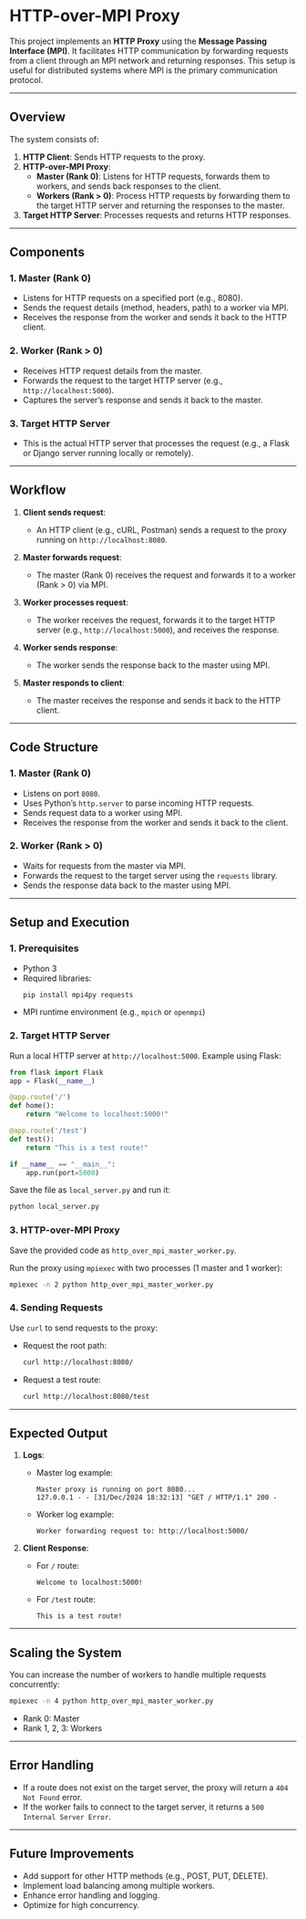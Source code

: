 
# HTTP-over-MPI Proxy

This project implements an **HTTP Proxy** using the **Message Passing Interface (MPI)**. It facilitates HTTP communication by forwarding requests from a client through an MPI network and returning responses. This setup is useful for distributed systems where MPI is the primary communication protocol.

---

## **Overview**
The system consists of:

1. **HTTP Client**: Sends HTTP requests to the proxy.
2. **HTTP-over-MPI Proxy**:
   - **Master (Rank 0)**: Listens for HTTP requests, forwards them to workers, and sends back responses to the client.
   - **Workers (Rank > 0)**: Process HTTP requests by forwarding them to the target HTTP server and returning the responses to the master.
3. **Target HTTP Server**: Processes requests and returns HTTP responses.

---

## **Components**

### **1. Master (Rank 0)**
- Listens for HTTP requests on a specified port (e.g., 8080).
- Sends the request details (method, headers, path) to a worker via MPI.
- Receives the response from the worker and sends it back to the HTTP client.

### **2. Worker (Rank > 0)**
- Receives HTTP request details from the master.
- Forwards the request to the target HTTP server (e.g., `http://localhost:5000`).
- Captures the server’s response and sends it back to the master.

### **3. Target HTTP Server**
- This is the actual HTTP server that processes the request (e.g., a Flask or Django server running locally or remotely).

---

## **Workflow**

1. **Client sends request**:
   - An HTTP client (e.g., cURL, Postman) sends a request to the proxy running on `http://localhost:8080`.

2. **Master forwards request**:
   - The master (Rank 0) receives the request and forwards it to a worker (Rank > 0) via MPI.

3. **Worker processes request**:
   - The worker receives the request, forwards it to the target HTTP server (e.g., `http://localhost:5000`), and receives the response.

4. **Worker sends response**:
   - The worker sends the response back to the master using MPI.

5. **Master responds to client**:
   - The master receives the response and sends it back to the HTTP client.

---

## **Code Structure**

### **1. Master (Rank 0)**
- Listens on port `8080`.
- Uses Python’s `http.server` to parse incoming HTTP requests.
- Sends request data to a worker using MPI.
- Receives the response from the worker and sends it back to the client.

### **2. Worker (Rank > 0)**
- Waits for requests from the master via MPI.
- Forwards the request to the target server using the `requests` library.
- Sends the response data back to the master using MPI.

---

## **Setup and Execution**

### **1. Prerequisites**
- Python 3
- Required libraries:
  ```bash
  pip install mpi4py requests
  ```
- MPI runtime environment (e.g., `mpich` or `openmpi`)

### **2. Target HTTP Server**
Run a local HTTP server at `http://localhost:5000`. Example using Flask:

```python
from flask import Flask
app = Flask(__name__)

@app.route('/')
def home():
    return "Welcome to localhost:5000!"

@app.route('/test')
def test():
    return "This is a test route!"

if __name__ == "__main__":
    app.run(port=5000)
```

Save the file as `local_server.py` and run it:
```bash
python local_server.py
```

### **3. HTTP-over-MPI Proxy**
Save the provided code as `http_over_mpi_master_worker.py`.

Run the proxy using `mpiexec` with two processes (1 master and 1 worker):
```bash
mpiexec -n 2 python http_over_mpi_master_worker.py
```

### **4. Sending Requests**
Use `curl` to send requests to the proxy:

- Request the root path:
  ```bash
  curl http://localhost:8080/
  ```
- Request a test route:
  ```bash
  curl http://localhost:8080/test
  ```

---

## **Expected Output**

1. **Logs**:
   - Master log example:
     ```
     Master proxy is running on port 8080...
     127.0.0.1 - - [31/Dec/2024 18:32:13] "GET / HTTP/1.1" 200 -
     ```
   - Worker log example:
     ```
     Worker forwarding request to: http://localhost:5000/
     ```

2. **Client Response**:
   - For `/` route:
     ```
     Welcome to localhost:5000!
     ```
   - For `/test` route:
     ```
     This is a test route!
     ```

---

## **Scaling the System**
You can increase the number of workers to handle multiple requests concurrently:
```bash
mpiexec -n 4 python http_over_mpi_master_worker.py
```
- Rank 0: Master
- Rank 1, 2, 3: Workers

---

## **Error Handling**
- If a route does not exist on the target server, the proxy will return a `404 Not Found` error.
- If the worker fails to connect to the target server, it returns a `500 Internal Server Error`.

---

## **Future Improvements**
- Add support for other HTTP methods (e.g., POST, PUT, DELETE).
- Implement load balancing among multiple workers.
- Enhance error handling and logging.
- Optimize for high concurrency.
